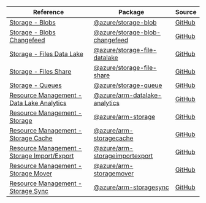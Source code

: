 | Reference | Package | Source |
|---|---|---|
|[Storage - Blobs](storage-blob-readme.md)|[@azure/storage-blob](https://www.npmjs.com/package/@azure/storage-blob)|[GitHub](https://github.com/Azure/azure-sdk-for-js/blob/main/sdk/storage/storage-blob)|
|[Storage - Blobs Changefeed](storage-blob-changefeed-readme.md)|[@azure/storage-blob-changefeed](https://www.npmjs.com/package/@azure/storage-blob-changefeed)|[GitHub](https://github.com/Azure/azure-sdk-for-js/blob/main/sdk/storage/storage-blob-changefeed)|
|[Storage - Files Data Lake](storage-file-datalake-readme.md)|[@azure/storage-file-datalake](https://www.npmjs.com/package/@azure/storage-file-datalake)|[GitHub](https://github.com/Azure/azure-sdk-for-js/blob/main/sdk/storage/storage-file-datalake)|
|[Storage - Files Share](storage-file-share-readme.md)|[@azure/storage-file-share](https://www.npmjs.com/package/@azure/storage-file-share)|[GitHub](https://github.com/Azure/azure-sdk-for-js/blob/main/sdk/storage/storage-file-share)|
|[Storage - Queues](storage-queue-readme.md)|[@azure/storage-queue](https://www.npmjs.com/package/@azure/storage-queue)|[GitHub](https://github.com/Azure/azure-sdk-for-js/blob/main/sdk/storage/storage-queue)|
|[Resource Management - Data Lake Analytics](arm-datalake-analytics-readme.md)|[@azure/arm-datalake-analytics](https://www.npmjs.com/package/@azure/arm-datalake-analytics)|[GitHub](https://github.com/Azure/azure-sdk-for-js/blob/main/sdk/datalake-analytics/arm-datalake-analytics)|
|[Resource Management - Storage](arm-storage-readme.md)|[@azure/arm-storage](https://www.npmjs.com/package/@azure/arm-storage)|[GitHub](https://github.com/Azure/azure-sdk-for-js/blob/main/sdk/storage/arm-storage)|
|[Resource Management - Storage Cache](arm-storagecache-readme.md)|[@azure/arm-storagecache](https://www.npmjs.com/package/@azure/arm-storagecache)|[GitHub](https://github.com/Azure/azure-sdk-for-js/blob/main/sdk/storagecache/arm-storagecache)|
|[Resource Management - Storage Import/Export](arm-storageimportexport-readme.md)|[@azure/arm-storageimportexport](https://www.npmjs.com/package/@azure/arm-storageimportexport)|[GitHub](https://github.com/Azure/azure-sdk-for-js/blob/main/sdk/storageimportexport/arm-storageimportexport)|
|[Resource Management - Storage Mover](arm-storagemover-readme.md)|[@azure/arm-storagemover](https://www.npmjs.com/package/@azure/arm-storagemover)|[GitHub](https://github.com/Azure/azure-sdk-for-js/blob/main/sdk/storagemover/arm-storagemover)|
|[Resource Management - Storage Sync](arm-storagesync-readme.md)|[@azure/arm-storagesync](https://www.npmjs.com/package/@azure/arm-storagesync)|[GitHub](https://github.com/Azure/azure-sdk-for-js/blob/main/sdk/storagesync/arm-storagesync)|
